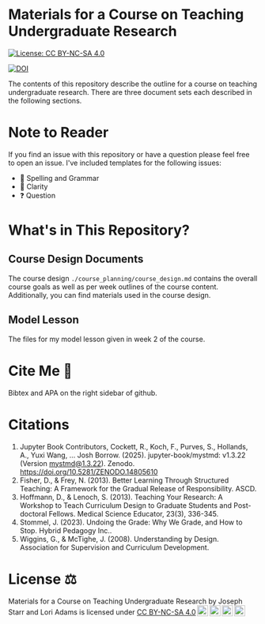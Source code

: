 # Materials for a Course on Teaching Undergraduate Research

[![License: CC BY-NC-SA 4.0](https://licensebuttons.net/l/by-nc-sa/4.0/80x15.png)](https://creativecommons.org/licenses/by-nc-sa/4.0/)

[![DOI](https://zenodo.org/badge/929985367.svg)](https://doi.org/10.5281/zenodo.14933487)

The contents of this repository describe the outline for a course on teaching
undergraduate research. There are three document sets each described in the
following sections.

# Note to Reader

If you find an issue with this repository or have a question please feel free
to open an issue. I've included templates for the following issues:

- 🐞 Spelling and Grammar
- 🤷 Clarity
- ❓ Question

# What's in This Repository?

## Course Design Documents

The course design `./course_planning/course_design.md` contains the overall
course goals as well as per week outlines of the course content. Additionally,
you can find materials used in the course design.

## Model Lesson

The files for my model lesson given in week 2 of the course.

# Cite Me 📃

Bibtex and APA on the right sidebar of github.

<!-- prettier-ignore-start -->
# Citations

1. Jupyter Book Contributors, Cockett, R., Koch, F., Purves, S., Hollands, A., Yuxi Wang, … Josh Borrow. (2025). jupyter-book/mystmd: v1.3.22 (Version mystmd@1.3.22). Zenodo. https://doi.org/10.5281/ZENODO.14805610
2. Fisher, D., & Frey, N. (2013). Better Learning Through Structured Teaching: A Framework for the Gradual Release of Responsibility. ASCD.
3. Hoffmann, D., & Lenoch, S. (2013). Teaching Your Research: A Workshop to Teach Curriculum Design to Graduate Students and Post-doctoral Fellows. Medical Science Educator, 23(3), 336-345.
4. Stommel, J. (2023). Undoing the Grade: Why We Grade, and How to Stop. Hybrid Pedagogy Inc..
5. Wiggins, G., & McTighe, J. (2008). Understanding by Design. Association for Supervision and Curriculum Development.

# License ⚖️


<p xmlns:cc="http://creativecommons.org/ns#" xmlns:dct="http://purl.org/dc/terms/"><span property="dct:title">Materials for a Course on Teaching Undergraduate Research</span> by <span property="cc:attributionName">Joseph Starr and Lori Adams</span> is licensed under <a href="https://creativecommons.org/licenses/by-nc-sa/4.0/?ref=chooser-v1" target="_blank" rel="license noopener noreferrer" style="display:inline-block;">CC BY-NC-SA 4.0<img style="height:22px!important;margin-left:3px;vertical-align:text-bottom;" src="https://mirrors.creativecommons.org/presskit/icons/cc.svg?ref=chooser-v1" alt=""><img style="height:22px!important;margin-left:3px;vertical-align:text-bottom;" src="https://mirrors.creativecommons.org/presskit/icons/by.svg?ref=chooser-v1" alt=""><img style="height:22px!important;margin-left:3px;vertical-align:text-bottom;" src="https://mirrors.creativecommons.org/presskit/icons/nc.svg?ref=chooser-v1" alt=""><img style="height:22px!important;margin-left:3px;vertical-align:text-bottom;" src="https://mirrors.creativecommons.org/presskit/icons/sa.svg?ref=chooser-v1" alt=""></a></p>


<!-- prettier-ignore-end -->

